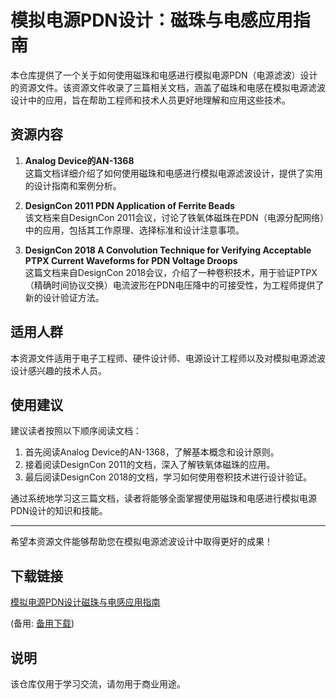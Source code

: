 # 模拟电源PDN设计：磁珠与电感应用指南

本仓库提供了一个关于如何使用磁珠和电感进行模拟电源PDN（电源滤波）设计的资源文件。该资源文件收录了三篇相关文档，涵盖了磁珠和电感在模拟电源滤波设计中的应用，旨在帮助工程师和技术人员更好地理解和应用这些技术。

## 资源内容

1. **Analog Device的AN-1368**  
   这篇文档详细介绍了如何使用磁珠和电感进行模拟电源滤波设计，提供了实用的设计指南和案例分析。

2. **DesignCon 2011 PDN Application of Ferrite Beads**  
   该文档来自DesignCon 2011会议，讨论了铁氧体磁珠在PDN（电源分配网络）中的应用，包括其工作原理、选择标准和设计注意事项。

3. **DesignCon 2018 A Convolution Technique for Verifying Acceptable PTPX Current Waveforms for PDN Voltage Droops**  
   这篇文档来自DesignCon 2018会议，介绍了一种卷积技术，用于验证PTPX（精确时间协议交换）电流波形在PDN电压降中的可接受性，为工程师提供了新的设计验证方法。

## 适用人群

本资源文件适用于电子工程师、硬件设计师、电源设计工程师以及对模拟电源滤波设计感兴趣的技术人员。

## 使用建议

建议读者按照以下顺序阅读文档：
1. 首先阅读Analog Device的AN-1368，了解基本概念和设计原则。
2. 接着阅读DesignCon 2011的文档，深入了解铁氧体磁珠的应用。
3. 最后阅读DesignCon 2018的文档，学习如何使用卷积技术进行设计验证。

通过系统地学习这三篇文档，读者将能够全面掌握使用磁珠和电感进行模拟电源PDN设计的知识和技能。

---

希望本资源文件能够帮助您在模拟电源滤波设计中取得更好的成果！

## 下载链接
[模拟电源PDN设计磁珠与电感应用指南](https://pan.quark.cn/s/9166946988be) 

(备用: [备用下载](https://pan.baidu.com/s/1IumlHtkEOBT7Q4IFassyQA?pwd=1234))

## 说明

该仓库仅用于学习交流，请勿用于商业用途。
